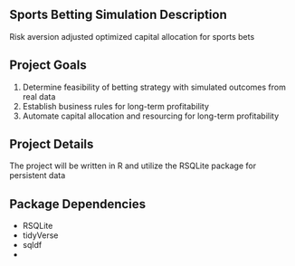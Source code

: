 ## Sports Betting Simulation Description
Risk aversion adjusted optimized capital allocation for sports bets

## Project Goals
  1. Determine feasibility of betting strategy with simulated outcomes from real data
  2. Establish business rules for long-term profitability
  3. Automate capital allocation and resourcing for long-term profitability

## Project Details
  The project will be written in R and utilize the RSQLite package for persistent data

## Package Dependencies
  - RSQLite
  - tidyVerse
  - sqldf
  - 
  
